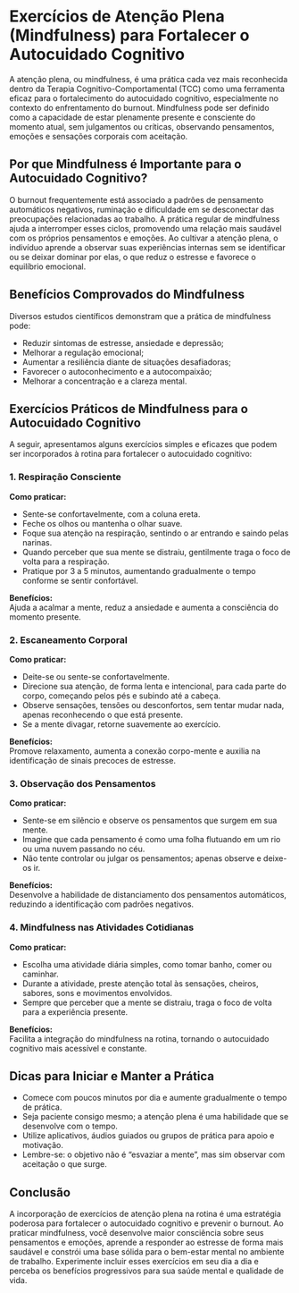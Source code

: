 # Exercícios de Atenção Plena (Mindfulness) para Fortalecer o Autocuidado Cognitivo

A atenção plena, ou mindfulness, é uma prática cada vez mais reconhecida dentro da Terapia Cognitivo-Comportamental (TCC) como uma ferramenta eficaz para o fortalecimento do autocuidado cognitivo, especialmente no contexto do enfrentamento do burnout. Mindfulness pode ser definido como a capacidade de estar plenamente presente e consciente do momento atual, sem julgamentos ou críticas, observando pensamentos, emoções e sensações corporais com aceitação.

## Por que Mindfulness é Importante para o Autocuidado Cognitivo?

O burnout frequentemente está associado a padrões de pensamento automáticos negativos, ruminação e dificuldade em se desconectar das preocupações relacionadas ao trabalho. A prática regular de mindfulness ajuda a interromper esses ciclos, promovendo uma relação mais saudável com os próprios pensamentos e emoções. Ao cultivar a atenção plena, o indivíduo aprende a observar suas experiências internas sem se identificar ou se deixar dominar por elas, o que reduz o estresse e favorece o equilíbrio emocional.

## Benefícios Comprovados do Mindfulness

Diversos estudos científicos demonstram que a prática de mindfulness pode:

- Reduzir sintomas de estresse, ansiedade e depressão;
- Melhorar a regulação emocional;
- Aumentar a resiliência diante de situações desafiadoras;
- Favorecer o autoconhecimento e a autocompaixão;
- Melhorar a concentração e a clareza mental.

## Exercícios Práticos de Mindfulness para o Autocuidado Cognitivo

A seguir, apresentamos alguns exercícios simples e eficazes que podem ser incorporados à rotina para fortalecer o autocuidado cognitivo:

### 1. Respiração Consciente

**Como praticar:**
- Sente-se confortavelmente, com a coluna ereta.
- Feche os olhos ou mantenha o olhar suave.
- Foque sua atenção na respiração, sentindo o ar entrando e saindo pelas narinas.
- Quando perceber que sua mente se distraiu, gentilmente traga o foco de volta para a respiração.
- Pratique por 3 a 5 minutos, aumentando gradualmente o tempo conforme se sentir confortável.

**Benefícios:**  
Ajuda a acalmar a mente, reduz a ansiedade e aumenta a consciência do momento presente.

### 2. Escaneamento Corporal

**Como praticar:**
- Deite-se ou sente-se confortavelmente.
- Direcione sua atenção, de forma lenta e intencional, para cada parte do corpo, começando pelos pés e subindo até a cabeça.
- Observe sensações, tensões ou desconfortos, sem tentar mudar nada, apenas reconhecendo o que está presente.
- Se a mente divagar, retorne suavemente ao exercício.

**Benefícios:**  
Promove relaxamento, aumenta a conexão corpo-mente e auxilia na identificação de sinais precoces de estresse.

### 3. Observação dos Pensamentos

**Como praticar:**
- Sente-se em silêncio e observe os pensamentos que surgem em sua mente.
- Imagine que cada pensamento é como uma folha flutuando em um rio ou uma nuvem passando no céu.
- Não tente controlar ou julgar os pensamentos; apenas observe e deixe-os ir.

**Benefícios:**  
Desenvolve a habilidade de distanciamento dos pensamentos automáticos, reduzindo a identificação com padrões negativos.

### 4. Mindfulness nas Atividades Cotidianas

**Como praticar:**
- Escolha uma atividade diária simples, como tomar banho, comer ou caminhar.
- Durante a atividade, preste atenção total às sensações, cheiros, sabores, sons e movimentos envolvidos.
- Sempre que perceber que a mente se distraiu, traga o foco de volta para a experiência presente.

**Benefícios:**  
Facilita a integração do mindfulness na rotina, tornando o autocuidado cognitivo mais acessível e constante.

## Dicas para Iniciar e Manter a Prática

- Comece com poucos minutos por dia e aumente gradualmente o tempo de prática.
- Seja paciente consigo mesmo; a atenção plena é uma habilidade que se desenvolve com o tempo.
- Utilize aplicativos, áudios guiados ou grupos de prática para apoio e motivação.
- Lembre-se: o objetivo não é “esvaziar a mente”, mas sim observar com aceitação o que surge.

## Conclusão

A incorporação de exercícios de atenção plena na rotina é uma estratégia poderosa para fortalecer o autocuidado cognitivo e prevenir o burnout. Ao praticar mindfulness, você desenvolve maior consciência sobre seus pensamentos e emoções, aprende a responder ao estresse de forma mais saudável e constrói uma base sólida para o bem-estar mental no ambiente de trabalho. Experimente incluir esses exercícios em seu dia a dia e perceba os benefícios progressivos para sua saúde mental e qualidade de vida.